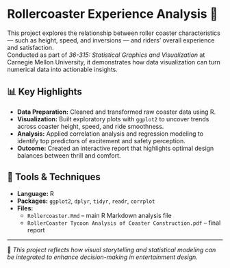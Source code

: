 # Rollercoaster Experience Analysis 🎢  

This project explores the relationship between roller coaster characteristics — such as height, speed, and inversions — and riders’ overall experience and satisfaction.  
Conducted as part of *36-315: Statistical Graphics and Visualization* at Carnegie Mellon University, it demonstrates how data visualization can turn numerical data into actionable insights.  

## 📊 Key Highlights
- **Data Preparation:** Cleaned and transformed raw coaster data using R.  
- **Visualization:** Built exploratory plots with `ggplot2` to uncover trends across coaster height, speed, and ride smoothness.  
- **Analysis:** Applied correlation analysis and regression modeling to identify top predictors of excitement and safety perception.  
- **Outcome:** Created an interactive report that highlights optimal design balances between thrill and comfort.

## 🧰 Tools & Techniques
- **Language:** R  
- **Packages:** `ggplot2`, `dplyr`, `tidyr`, `readr`, `corrplot`  
- **Files:**  
  - `Rollercoaster.Rmd` – main R Markdown analysis file  
  - `RollerCoaster Tycoon Analysis of Coaster Construction.pdf` – final report  

---

📘 *This project reflects how visual storytelling and statistical modeling can be integrated to enhance decision-making in entertainment design.*
